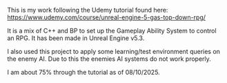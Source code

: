 This is my work following the Udemy tutorial found here: https://www.udemy.com/course/unreal-engine-5-gas-top-down-rpg/

It is a mix of C++ and BP to set up the Gameplay Ability System to control an RPG. 
It has been made in Unreal Engine v5.3.

I also used this project to apply some learning/test environment queries on the enemy AI. Due to this the enemies AI systems do not work properly.

I am about 75% through the tutorial as of 08/10/2025.
